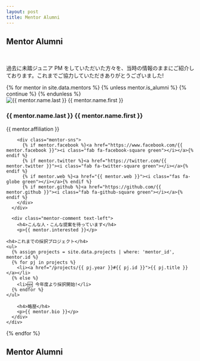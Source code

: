 ```yaml
---
layout: post
title: Mentor Alumni
---
```


## Mentor Alumni

<br>

過去に未踏ジュニア PM をしていただいた方々を、当時の情報のままにご紹介しております。これまでご協力していただきありがとうございました!

<div class="mentors flex">
  {% for mentor in site.data.mentors %}
    {% unless mentor.is_alumni %} {% continue %} {% endunless %}
    <div class="mentor" id="{{ mentor.id }}">
      <img src="/assets/img/mentors/{{ mentor.img }}" alt="{{ mentor.name.last }} {{ mentor.name.first }}" class="mentor-img">
      <div class="mentor-info">
        <h3 class="mentor-name">{{ mentor.name.last }} {{ mentor.name.first }}</h3>
        <p>{{ mentor.affiliation }}</p>

        <div class="mentor-sns">
          {% if mentor.facebook %}<a href="https://www.facebook.com/{{ mentor.facebook }}"><i class="fab fa-facebook-square green"></i></a>{% endif %}
          {% if mentor.twitter %}<a href="https://twitter.com/{{ mentor.twitter }}"><i class="fab fa-twitter-square green"></i></a>{% endif %}
          {% if mentor.web %}<a href="{{ mentor.web }}"><i class="fas fa-globe green"></i></a>{% endif %}
          {% if mentor.github %}<a href="https://github.com/{{ mentor.github }}"><i class="fab fa-github-square green"></i></a>{% endif %}
        </div>
      </div>

      <div class="mentor-comment text-left">
        <h4>こんな人・こんな提案を待っています</h4>
        <p>{{ mentor.interested }}</p>

	<h4>これまでの採択プロジェクト</h4>
	<ul>
	  {% assign projects = site.data.projects | where: 'mentor_id', mentor.id %}
	  {% for pj in projects %}
	    <li><a href="/projects/{{ pj.year }}#{{ pj.id }}">{{ pj.title }}</a></li>
	  {% else %}
	    <li>🆕 今年度より採択開始!</li>
	  {% endfor %}
	</ul>

        <h4>略歴</h4>
        <p>{{ mentor.bio }}</p>
      </div>
    </div>
  {% endfor %}
</div>

## Mentor Alumni
